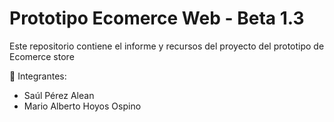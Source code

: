 # Prototipo Ecomerce Web - Beta 1.3

Este repositorio contiene el informe y recursos del proyecto del prototipo de Ecomerce store

👥 Integrantes:
- Saúl Pérez Alean
- Mario Alberto Hoyos Ospino
